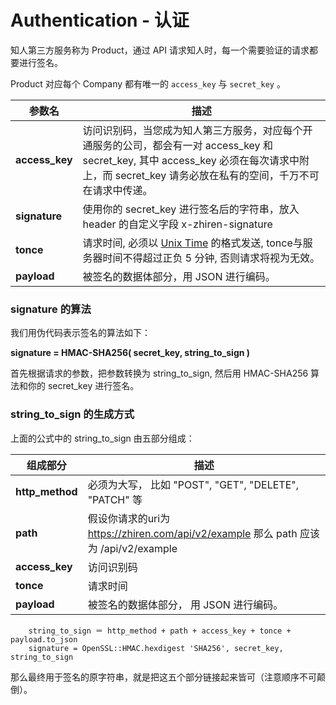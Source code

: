 # Authentication - 认证

知人第三方服务称为 Product，通过 API 请求知人时，每一个需要验证的请求都要进行签名。

Product 对应每个 Company 都有唯一的 `access_key` 与 `secret_key` 。

参数名 | 描述
-------- | -------
**access_key** | 访问识别码，当您成为知人第三方服务，对应每个开通服务的公司，都会有一对 access_key 和 secret_key, 其中 access_key 必须在每次请求中附上，而 secret_key 请务必放在私有的空间，千万不可在请求中传递。
**signature**  | 使用你的 secret_key 进行签名后的字符串，放入 header 的自定义字段 x-zhiren-signature
**tonce**      | 请求时间, 必须以 [Unix Time](https://en.wikipedia.org/wiki/Unix_time) 的格式发送, tonce与服务器时间不得超过正负 5 分钟, 否则请求将视为无效。
**payload**    | 被签名的数据体部分，用 JSON 进行编码。

### signature 的算法

我们用伪代码表示签名的算法如下：

**signature = HMAC-SHA256( secret_key, string_to_sign )**

首先根据请求的参数，把参数转换为 string_to_sign, 然后用 HMAC-SHA256 算法和你的 secret_key 进行签名。

### string_to_sign 的生成方式
上面的公式中的 string_to_sign 由五部分组成：

组成部分 | 描述
-------- | -------
**http_method** | 必须为大写， 比如 "POST", "GET", "DELETE", "PATCH" 等
**path** | 假设你请求的uri为 https://zhiren.com/api/v2/example 那么 path 应该为 /api/v2/example
**access_key** | 访问识别码
**tonce** | 请求时间
**payload** | 被签名的数据体部分， 用 JSON 进行编码。

```
    string_to_sign ＝ http_method + path + access_key + tonce + payload.to_json
    signature = OpenSSL::HMAC.hexdigest 'SHA256', secret_key, string_to_sign
```

那么最终用于签名的原字符串，就是把这五个部分链接起来皆可（注意顺序不可颠倒）。
